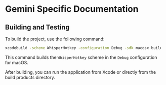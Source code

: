 # Gemini Specific Documentation

## Building and Testing

To build the project, use the following command:

```bash
xcodebuild -scheme WhisperHotkey -configuration Debug -sdk macosx build
```

This command builds the `WhisperHotkey` scheme in the `Debug` configuration for macOS.

After building, you can run the application from Xcode or directly from the build products directory.


